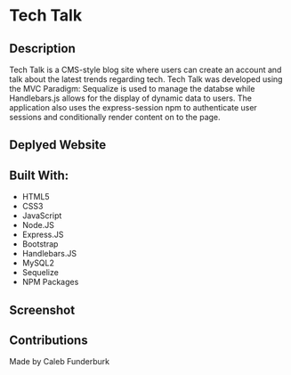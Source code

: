 # Tech Talk

## Description

Tech Talk is a CMS-style blog site where users can create an account and talk about the latest trends regarding tech. Tech Talk was developed using the MVC Paradigm: Sequalize is used to manage the databse while Handlebars.js allows for the display of dynamic data to users. The application also uses the express-session npm to authenticate user sessions and conditionally render content on to the page.

## Deplyed Website

<!-- Link here -->

## Built With:

- HTML5
- CSS3
- JavaScript
- Node.JS
- Express.JS
- Bootstrap
- Handlebars.JS
- MySQL2
- Sequelize
- NPM Packages

## Screenshot

<!-- Screenshot here -->

## Contributions

Made by Caleb Funderburk